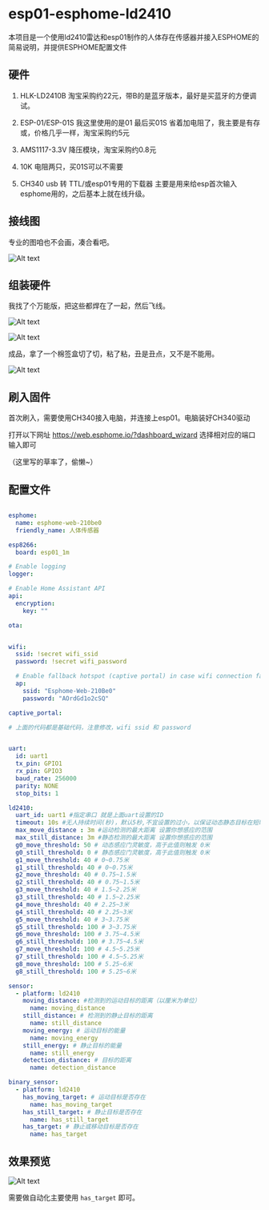 # esp01-esphome-ld2410

本项目是一个使用ld2410雷达和esp01制作的人体存在传感器并接入ESPHOME的简易说明，并提供ESPHOME配置文件

## 硬件

1. HLK-LD2410B 淘宝采购约22元，带B的是蓝牙版本，最好是买蓝牙的方便调试。

2. ESP-01/ESP-01S 我这里使用的是01 最后买01S 省着加电阻了，我主要是有存或，价格几乎一样，淘宝采购约5元

3. AMS1117-3.3V 降压模块，淘宝采购约0.8元

4. 10K 电阻两只，买01S可以不需要

5. CH340 usb 转 TTL/或esp01专用的下载器 主要是用来给esp首次输入esphome用的，之后基本上就在线升级。

## 接线图

专业的图咱也不会画，凑合看吧。

![Alt text](images/%E6%8E%A5%E7%BA%BF%E5%9B%BE.jpg)

## 组装硬件

我找了个万能版，把这些都焊在了一起，然后飞线。

![Alt text](images/Snipaste_2023-04-04_23-49-27.jpg)

![Alt text](images/Snipaste_2023-04-04_23-49-39.jpg)

成品，拿了一个棉签盒切了切，粘了粘，丑是丑点，又不是不能用。

![Alt text](images/Snipaste_2023-04-04_23-49-50.jpg)

## 刷入固件

首次刷入，需要使用CH340接入电脑，并连接上esp01。电脑装好CH340驱动

打开以下网址 https://web.esphome.io/?dashboard_wizard 选择相对应的端口输入即可

（这里写的草率了，偷懒~）

## 配置文件

```yaml

esphome:
  name: esphome-web-210be0
  friendly_name: 人体传感器

esp8266:
  board: esp01_1m

# Enable logging
logger:

# Enable Home Assistant API
api:
  encryption:
    key: ""

ota:


wifi:
  ssid: !secret wifi_ssid
  password: !secret wifi_password

  # Enable fallback hotspot (captive portal) in case wifi connection fails
  ap:
    ssid: "Esphome-Web-210Be0"
    password: "AOrdGd1o2cSQ"

captive_portal:

# 上面的代码都是基础代码，注意修改，wifi ssid 和 password


uart:
  id: uart1
  tx_pin: GPIO1
  rx_pin: GPIO3
  baud_rate: 256000
  parity: NONE
  stop_bits: 1

ld2410:
  uart_id: uart1 #指定串口 就是上面uart设置的ID
  timeout: 10s #无人持续时间(秒)，默认5秒,不宜设置的过小，以保证动态静态目标在短时间都丢失后给予一定的冗余
  max_move_distance : 3m #运动检测的最大距离 设置你想感应的范围
  max_still_distance: 3m #静态检测的最大距离 设置你想感应的范围
  g0_move_threshold: 50 # 动态感应门灵敏度，高于此值则触发 0米
  g0_still_threshold: 0 # 静态感应门灵敏度，高于此值则触发 0米
  g1_move_threshold: 40 # 0~0.75米
  g1_still_threshold: 40 # 0~0.75米
  g2_move_threshold: 40 # 0.75~1.5米
  g2_still_threshold: 40 # 0.75~1.5米
  g3_move_threshold: 40 # 1.5~2.25米
  g3_still_threshold: 40 # 1.5~2.25米
  g4_move_threshold: 40 # 2.25~3米
  g4_still_threshold: 40 # 2.25~3米
  g5_move_threshold: 40 # 3~3.75米
  g5_still_threshold: 100 # 3~3.75米 
  g6_move_threshold: 100 # 3.75~4.5米
  g6_still_threshold: 100 # 3.75~4.5米
  g7_move_threshold: 100 # 4.5~5.25米
  g7_still_threshold: 100 # 4.5~5.25米
  g8_move_threshold: 100 # 5.25~6米
  g8_still_threshold: 100 # 5.25~6米

sensor:
  - platform: ld2410
    moving_distance: #检测到的运动目标的距离（以厘米为单位）
      name: moving_distance
    still_distance: # 检测到的静止目标的距离
      name: still_distance
    moving_energy: # 运动目标的能量
      name: moving_energy
    still_energy: # 静止目标的能量
      name: still_energy
    detection_distance: # 目标的距离
      name: detection_distance

binary_sensor:
  - platform: ld2410
    has_moving_target: # 运动目标是否存在
      name: has_moving_target
    has_still_target: # 静止目标是否存在
      name: has_still_target
    has_target: # 静止或移动目标是否存在
      name: has_target
```

## 效果预览

![Alt text](images/Snipaste_2023-04-04_23-45-44.jpg)

需要做自动化主要使用 `has_target` 即可。